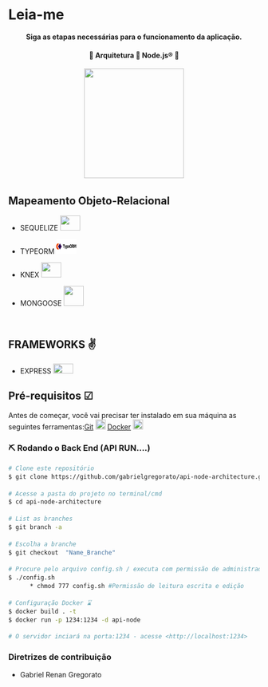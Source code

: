 # Leia-me

<p align="center"><b> Siga as etapas necessárias para o funcionamento da aplicação.</b></p>

<h4 align="center"> 
	🚧  Arquitetura 🚀  Node.js®  🚧
</h4>

<div align="center">
<img  src="https://cdn.jsdelivr.net/gh/devicons/devicon/icons/nodejs/nodejs-original-wordmark.svg" width="200"  height="220" />
</div>

## Mapeamento Objeto-Relacional

- SEQUELIZE  <img src="https://cdn.jsdelivr.net/gh/devicons/devicon/icons/sequelize/sequelize-plain-wordmark.svg" width="40" height="30" />

- TYPEORM  <img src="https://raw.githubusercontent.com/typeorm/typeorm/master/resources/logo_big.png" width="40" height="30" />

- KNEX  <img src="https://knexjs.org/knex-logo.png" width="40" height="30" />

- MONGOOSE  <img src="https://tsed.io/mongoose.png" width="40" height="40" />

<br/>

## FRAMEWORKS ✌

- EXPRESS <img src="https://cdn.jsdelivr.net/gh/devicons/devicon/icons/express/express-original.svg"  width="40" height="20" />
  
## Pré-requisitos ☑

Antes de começar, você vai precisar ter instalado em sua máquina as seguintes ferramentas:[Git](https://git-scm.com)
<img src="https://cdn.jsdelivr.net/gh/devicons/devicon/icons/git/git-original-wordmark.svg"  width="20" height="20" />
[Docker](https://docs.docker.com/desktop/install/windows-install/) <img src="https://cdn.jsdelivr.net/gh/devicons/devicon/icons/docker/docker-original-wordmark.svg" width="20" height="20" />

### ⛏ Rodando o Back End (API RUN....)

```bash
# Clone este repositório
$ git clone https://github.com/gabrielgregorato/api-node-architecture.git

# Acesse a pasta do projeto no terminal/cmd
$ cd api-node-architecture

# List as branches
$ git branch -a

# Escolha a branche
$ git checkout  "Name_Branche"

# Procure pelo arquivo config.sh / executa com permissão de administrador
$ ./config.sh
      * chmod 777 config.sh #Permissão de leitura escrita e edição

# Configuração Docker ⌛
$ docker build . -t
$ docker run -p 1234:1234 -d api-node

# O servidor inciará na porta:1234 - acesse <http://localhost:1234>
```

### Diretrizes de contribuição

- Gabriel Renan Gregorato
